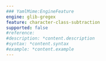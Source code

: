 ```yaml
---
### YamlMime:EngineFeature
engine: glib-gregex
feature: character-class-subtraction
supported: false
#reference: 
#description: *content.description
#syntax: *content.syntax
#example: *content.example
---
```

